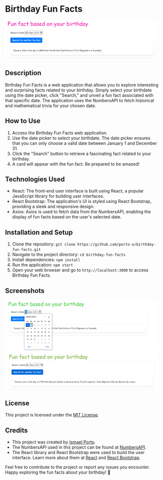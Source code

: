 # Birthday Fun Facts

![Presentation](./assets/board.png)

## Description

Birthday Fun Facts is a web application that allows you to explore interesting and surprising facts related to your birthday. Simply select your birthdate using the date picker, click "Search," and unveil a fun fact associated with that specific date. The application uses the NumbersAPI to fetch historical and mathematical trivia for your chosen date.

## How to Use

1. Access the Birthday Fun Facts web application.
2. Use the date picker to select your birthdate. The date picker ensures that you can only choose a valid date between January 1 and December 31.
3. Click the "Search" button to retrieve a fascinating fact related to your birthday.
4. A card will appear with the fun fact. Be prepared to be amazed!

## Technologies Used

- React: The front-end user interface is built using React, a popular JavaScript library for building user interfaces.
- React Bootstrap: The application's UI is styled using React Bootstrap, providing a sleek and responsive design.
- Axios: Axios is used to fetch data from the NumbersAPI, enabling the display of fun facts based on the user's selected date.

## Installation and Setup

1. Clone the repository: `git clone https://github.com/porto-o/birthday-fun-facts.git`
2. Navigate to the project directory: `cd birthday-fun-facts`
3. Install dependencies: `npm install`
4. Run the application: `npm start`
5. Open your web browser and go to `http://localhost:3000` to access Birthday Fun Facts.

## Screenshots

![Screenshot 1](./assets/second.png)
![Screenshot 2](./assets/third.png)

## License

This project is licensed under the [MIT License](LICENSE).

## Credits

- This project was created by [Ismael Porto](https://github.com/porto-o).
- The NumbersAPI used in this project can be found at [NumbersAPI](http://numbersapi.com).
- The React library and React Bootstrap were used to build the user interface. Learn more about them at [React](https://reactjs.org) and [React Bootstrap](https://react-bootstrap.github.io).

Feel free to contribute to the project or report any issues you encounter. Happy exploring the fun facts about your birthday! 🎉
